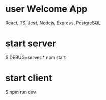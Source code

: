 # user Welcome App

React, TS, Jest, Nodejs, Express, PostgreSQL

# start server

$ DEBUG=server:\* npm start


# start client

$ npm run dev
